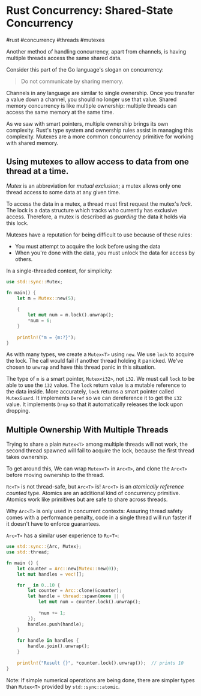 # Rust Concurrency: Shared-State Concurrency
#rust #concurrency #threads #mutexes

Another method of handling concurrency, apart from channels,
is having multiple threads access the same shared data.

Consider this part of the Go language's slogan on concurrency:
> Do not communicate by sharing memory.

Channels in any language are similar to single ownership.
Once you transfer a value down a channel, you should no longer use that value.
Shared memory concurrency is like multiple ownership:
multiple threads can access the same memory at the same time.

As we saw with smart pointers, multiple ownership brings its own complexity.
Rust's type system and ownership rules assist in managing this complexity.
Mutexes are a more common concurrency primitive for working with shared memory.

## Using mutexes to allow access to data from one thread at a time.

_Mutex_ is an abbreviation for _mutual exclusion_;
a mutex allows only one thread access to some data at any given time.

To access the data in a mutex, a thread must first request the mutex's _lock_.
The lock is a data structure which tracks who currently has exclusive access.
Therefore, a mutex is described as _guarding_ the data it holds via this lock.

Mutexes have a reputation for being difficult to use because of these rules:
- You must attempt to acquire the lock before using the data
- When you're done with the data, you must unlock the data for access by others.

In a single-threaded context, for simplicity:
```rust
use std::sync::Mutex;

fn main() {
    let m = Mutex::new(5);
    
    {
        let mut num = m.lock().unwrap();
        *num = 6;
    }
    
    println!("m = {m:?}");
}
```
As with many types, we create a `Mutex<T>` using `new`.
We use `lock` to acquire the lock.
The call would fail if another thread holding it panicked.
We've chosen to `unwrap` and have this thread panic in this situation.

The type of `m` is a smart pointer, `Mutex<i32>`, not `i32`.
We must call `lock` to be able to use the `i32` value.
The `lock` return value is a mutable reference to the data inside.
More accurately, `lock` returns a smart pointer called `MutexGuard`.
It implements `Deref` so we can dereference it to get the `i32` value.
It implements `Drop` so that it automatically releases the lock upon dropping.

## Multiple Ownership With Multiple Threads

Trying to share a plain `Mutex<T>` among multiple threads will not work,
the second thread spawned will fail to acquire the lock,
because the first thread takes ownership.

To get around this, We can wrap `Mutex<T>` in `Arc<T>`,
and clone the `Arc<T>` before moving ownership to the thread.

`Rc<T>` is not thread-safe, but `Arc<T>` is!
`Arc<T>` is an _atomically reference counted_ type.
Atomics are an additional kind of concurrency primitive.
Atomics work like primitives but are safe to share across threads.

Why `Arc<T>` is only used in concurrent contexts:
Assuring thread safety comes with a performance penalty,
code in a single thread will run faster if it doesn't have to enforce guarantees.

`Arc<T>` has a similar user experience to `Rc<T>`:
```rust
use std::sync::{Arc, Mutex};
use std::thread;

fn main () {
    let counter = Arc::new(Mutex::new(0));
    let mut handles = vec![];

    for _ in 0..10 {
        let counter = Arc::clone(&counter);
        let handle = thread::spawn(move || {
            let mut num = counter.lock().unwrap();
            
            *num += 1;
        });
        handles.push(handle);
    }

    for handle in handles {
        handle.join().unwrap();
    }
    
    println!("Result {}", *counter.lock().unwrap());  // prints 10
}
```
Note: If simple numerical operations are being done,
there are simpler types than `Mutex<T>` provided by `std::sync::atomic`.

